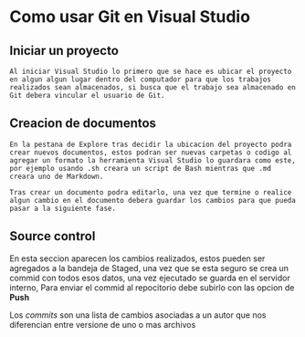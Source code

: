 # Como usar Git en Visual Studio
## Iniciar un proyecto
    Al iniciar Visual Studio lo primero que se hace es ubicar el proyecto en algun algun lugar dentro del computador para que los trabajos realizados sean almacenados, si busca que el trabajo sea almacenado en Git debera vincular el usuario de Git.

## Creacion de documentos
    En la pestana de Explore tras decidir la ubicacion del proyecto podra crear nuevos documentos, estos podran ser nuevas carpetas o codigo al agregar un formato la herramienta Visual Studio lo guardara como este, por ejemplo usando .sh creara un script de Bash mientras que .md creara uno de Markdown.

    Tras crear un documento podra editarlo, una vez que termine o realice algun cambio en el documento debera guardar los cambios para que pueda pasar a la siguiente fase.

## Source control
    
En esta seccion aparecen los cambios realizados, estos pueden ser agregados a la bandeja de Staged, una vez que se esta seguro se crea un commid con todos esos datos, una vez ejecutado se guarda en el servidor interno, Para enviar el commid al repocitorio debe subirlo con las opcion de **Push**

Los *commits* son una lista de cambios asociadas a un autor que nos diferencian entre versione de uno o mas archivos
